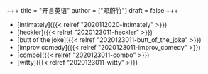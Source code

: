 +++
title = "开言英语"
author = ["邓蔚竹"]
draft = false
+++

-   [intimately]({{< relref "2020112020-intimately" >}})
-   [heckler]({{< relref "2020123011-heckler" >}})
-   [butt of the joke]({{< relref "2020123011-butt_of_the_joke" >}})
-   [improv comedy]({{< relref "2020123011-improv_comedy" >}})
-   [combo]({{< relref "2020123011-combo" >}})
-   [witty]({{< relref "2020123011-witty" >}})